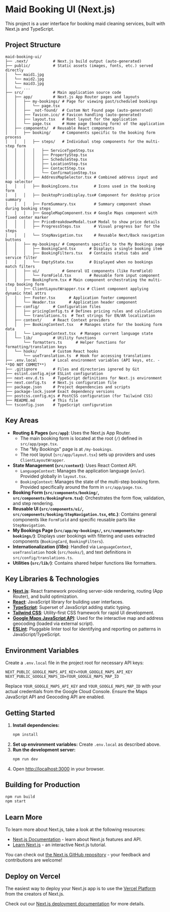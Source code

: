 # Maid Booking UI (Next.js)

This project is a user interface for booking maid cleaning services, built with Next.js and TypeScript.

## Project Structure

```
maid-booking-ui/
├── .next/           # Next.js build output (auto-generated)
├── public/          # Static assets (images, fonts, etc.) served directly
│   └── maid1.jpg
│   └── maid2.jpg
│   └── maid3.jpg
│   └── ...
├── src/             # Main application source code
│   ├── app/         # Next.js App Router pages and layouts
│   │   ├── my-bookings/ # Page for viewing past/scheduled bookings
│   │   │   └── page.tsx
│   │   ├── _not-found/  # Custom Not Found page (auto-generated)
│   │   ├── favicon.ico/ # Favicon handling (auto-generated)
│   │   ├── layout.tsx   # Root layout for the application
│   │   └── page.tsx     # Home page (booking form) of the application
│   ├── components/  # Reusable React components
│   │   ├── booking/     # Components specific to the booking form process
│   │   │   ├── steps/   # Individual step components for the multi-step form
│   │   │   │   ├── ServiceTypeStep.tsx
│   │   │   │   ├── PropertyStep.tsx
│   │   │   │   ├── ScheduleStep.tsx
│   │   │   │   ├── LocationStep.tsx
│   │   │   │   ├── ContactStep.tsx
│   │   │   │   └── ConfirmationStep.tsx
│   │   │   ├── AddressMapSelector.tsx # Combined address input and map selector
│   │   │   ├── BookingIcons.tsx       # Icons used in the booking form
│   │   │   ├── DesktopPriceDisplay.tsx# Component for desktop price summary
│   │   │   ├── FormSummary.tsx        # Summary component shown during booking steps
│   │   │   ├── GoogleMapComponent.tsx # Google Maps component with fixed center marker
│   │   │   ├── PriceBreakdownModal.tsx# Modal to show price details
│   │   │   ├── ProgressSteps.tsx      # Visual progress bar for the steps
│   │   │   └── StepNavigation.tsx     # Reusable Next/Back navigation buttons
│   │   ├── my-bookings/ # Components specific to the My Bookings page
│   │   │   ├── BookingCard.tsx      # Displays a single booking item
│   │   │   ├── BookingFilters.tsx   # Contains status tabs and service filter
│   │   │   └── EmptyState.tsx       # Displayed when no bookings match filters
│   │   ├── ui/          # General UI components (like FormField)
│   │   │   └── FormField.tsx        # Reusable form input component
│   │   ├── BookingForm.tsx # Main component orchestrating the multi-step booking form
│   │   ├── ClientLayoutWrapper.tsx # Client component applying dynamic html attrs
│   │   ├── Footer.tsx      # Application footer component
│   │   └── Header.tsx      # Application header component
│   ├── config/      # Configuration files
│   │   ├── pricingConfig.ts # Defines pricing rules and calculations
│   │   └── translations.ts  # Text strings for EN/AR localization
│   ├── context/     # React Context providers
│   │   ├── BookingContext.tsx   # Manages state for the booking form data
│   │   └── LanguageContext.tsx  # Manages current language state
│   └── lib/         # Utility functions
│       └── formatters.ts      # Helper functions for formatting/translation keys
│   └── hooks/       # Custom React hooks
│       └── useTranslation.ts  # Hook for accessing translations
├── .env.local       # Local environment variables (API keys, etc. - **DO NOT COMMIT**)
├── .gitignore       # Files and directories ignored by Git
├── eslint.config.mjs# ESLint configuration
├── next-env.d.ts    # TypeScript definitions for Next.js environment
├── next.config.ts   # Next.js configuration file
├── package.json     # Project dependencies and scripts
├── package-lock.json# Exact dependency versions
├── postcss.config.mjs # PostCSS configuration (for Tailwind CSS)
├── README.md        # This file
└── tsconfig.json    # TypeScript configuration
```

## Key Areas

*   **Routing & Pages (`src/app`)**: Uses the Next.js App Router.
    *   The main booking form is located at the root (`/`) defined in `src/app/page.tsx`.
    *   The "My Bookings" page is at `/my-bookings`.
    *   The root layout (`src/app/layout.tsx`) sets up providers and uses `ClientLayoutWrapper`.
*   **State Management (`src/context`)**: Uses React Context API.
    *   `LanguageContext`: Manages the application language (`en`/`ar`). Provided globally in `layout.tsx`.
    *   `BookingContext`: Manages the state of the multi-step booking form. Provided specifically around the form in `src/app/page.tsx`.
*   **Booking Form (`src/components/booking/`, `src/components/BookingForm.tsx`)**: Orchestrates the form flow, validation, and step rendering.
*   **Reusable UI (`src/components/ui/`, `src/components/booking/StepNavigation.tsx`, etc.)**: Contains general components like `FormField` and specific reusable parts like `StepNavigation`.
*   **My Bookings Page (`src/app/my-bookings/`, `src/components/my-bookings/`)**: Displays user bookings with filtering and uses extracted components (`BookingCard`, `BookingFilters`).
*   **Internationalization (i18n)**: Handled via `LanguageContext`, `useTranslation` hook (`src/hooks/`), and text definitions in `src/config/translations.ts`.
*   **Utilities (`src/lib/`)**: Contains shared helper functions like formatters.

## Key Libraries & Technologies

*   **[Next.js](https://nextjs.org/)**: React framework providing server-side rendering, routing (App Router), and build optimization.
*   **[React](https://react.dev/)**: JavaScript library for building user interfaces.
*   **[TypeScript](https://www.typescriptlang.org/)**: Superset of JavaScript adding static typing.
*   **[Tailwind CSS](https://tailwindcss.com/)**: Utility-first CSS framework for rapid UI development.
*   **[Google Maps JavaScript API](https://developers.google.com/maps/documentation/javascript/overview)**: Used for the interactive map and address geocoding (loaded via external script).
*   **[ESLint](https://eslint.org/)**: Pluggable linter tool for identifying and reporting on patterns in JavaScript/TypeScript.

## Environment Variables

Create a `.env.local` file in the project root for necessary API keys:

```dotenv
NEXT_PUBLIC_GOOGLE_MAPS_API_KEY=YOUR_GOOGLE_MAPS_API_KEY
NEXT_PUBLIC_GOOGLE_MAPS_ID=YOUR_GOOGLE_MAPS_MAP_ID
```

Replace `YOUR_GOOGLE_MAPS_API_KEY` and `YOUR_GOOGLE_MAPS_MAP_ID` with your actual credentials from the Google Cloud Console. Ensure the Maps JavaScript API and Geocoding API are enabled.

## Getting Started

1.  **Install dependencies:**
    ```bash
    npm install
    ```
2.  **Set up environment variables:** Create `.env.local` as described above.
3.  **Run the development server:**
    ```bash
    npm run dev
    ```
4.  Open [http://localhost:3000](http://localhost:3000) in your browser.

## Building for Production

```bash
npm run build
npm start
```

## Learn More

To learn more about Next.js, take a look at the following resources:

- [Next.js Documentation](https://nextjs.org/docs) - learn about Next.js features and API.
- [Learn Next.js](https://nextjs.org/learn) - an interactive Next.js tutorial.

You can check out [the Next.js GitHub repository](https://github.com/vercel/next.js) - your feedback and contributions are welcome!

## Deploy on Vercel

The easiest way to deploy your Next.js app is to use the [Vercel Platform](https://vercel.com/new?utm_medium=default-template&filter=next.js&utm_source=create-next-app&utm_campaign=create-next-app-readme) from the creators of Next.js.

Check out our [Next.js deployment documentation](https://nextjs.org/docs/app/building-your-application/deploying) for more details.
